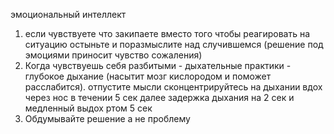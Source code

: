 эмоциональный интеллект
1. если чувствуете что закипаете вместо того чтобы реагировать на ситуацию остыньте и поразмыслите над случившемся
(решение под эмоциями приносит чувство сожаления)
2. Когда чувствуешь себя разбитыми - дыхательные практики - глубокое дыхание (насытит мозг кислородом и поможет расслабится).
отпустите мысли сконцентрируйтесь на дыхании
вдох через нос в течении 5 сек далее задержка дыхания на 2 сек и медленный выдох ртом 5 сек
3. Обдумывайте решение а не проблему